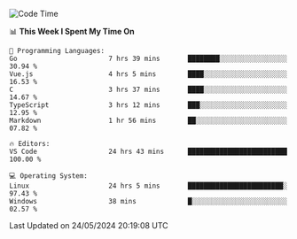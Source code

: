 
<!--START_SECTION:waka-->
![Code Time](http://img.shields.io/badge/Code%20Time-615%20hrs%2031%20mins-blue)

📊 **This Week I Spent My Time On** 

```text
💬 Programming Languages: 
Go                       7 hrs 39 mins       ████████░░░░░░░░░░░░░░░░░   30.94 % 
Vue.js                   4 hrs 5 mins        ████░░░░░░░░░░░░░░░░░░░░░   16.53 % 
C                        3 hrs 37 mins       ████░░░░░░░░░░░░░░░░░░░░░   14.67 % 
TypeScript               3 hrs 12 mins       ███░░░░░░░░░░░░░░░░░░░░░░   12.95 % 
Markdown                 1 hr 56 mins        ██░░░░░░░░░░░░░░░░░░░░░░░   07.82 % 

🔥 Editors: 
VS Code                  24 hrs 43 mins      █████████████████████████   100.00 % 

💻 Operating System: 
Linux                    24 hrs 5 mins       ████████████████████████░   97.43 % 
Windows                  38 mins             █░░░░░░░░░░░░░░░░░░░░░░░░   02.57 % 
```


 Last Updated on 24/05/2024 20:19:08 UTC
<!--END_SECTION:waka-->
